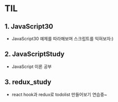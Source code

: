 # TIL

## 1. JavaScript30
* JavaScript30 예제를 따라해보며 스크립트를 익혀보자:)

## 2. JavaScriptStudy
* JavaScript 이론 공부

## 3. redux_study
* react hook과 redux로 todolist 만들어보기 연습중~
